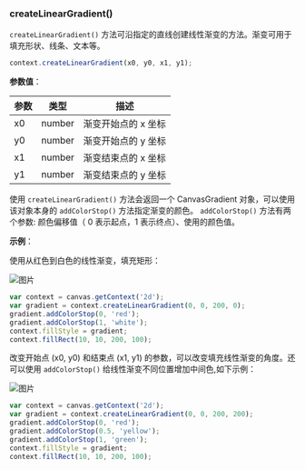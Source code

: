 ### createLinearGradient()

`createLinearGradient()` 方法可沿指定的直线创建线性渐变的方法。渐变可用于填充形状、线条、文本等。

```js
context.createLinearGradient(x0, y0, x1, y1);
```


**参数值**：

| 参数   | 类型  | 描述                 |
| ------|------ | --------------------|
| x0    | number | 渐变开始点的 x 坐标    |
| y0    | number | 渐变开始点的 y 坐标    |
| x1    | number | 渐变结束点的 x 坐标    |
| y1    | number | 渐变结束点的 y 坐标    |


使用 `createLinearGradient()` 方法会返回一个 CanvasGradient 对象，可以使用该对象本身的 `addColorStop()` 方法指定渐变的颜色。 `addColorStop()` 方法有两个参数: 颜色偏移值（ 0 表示起点，1 表示终点）、使用的颜色值。

**示例**：

使用从红色到白色的线性渐变，填充矩形：

![图片](/img/game/canvas/LinearGradient-001.png)

```js
var context = canvas.getContext('2d');
var gradient = context.createLinearGradient(0, 0, 200, 0);
gradient.addColorStop(0, 'red');
gradient.addColorStop(1, 'white');
context.fillStyle = gradient;
context.fillRect(10, 10, 200, 100);

```

改变开始点 (x0, y0) 和结束点 (x1, y1) 的参数，可以改变填充线性渐变的角度。还可以使用 `addColorStop()` 给线性渐变不同位置增加中间色,如下示例：

![图片](/img/game/canvas/LinearGradient-002.png)

```js
var context = canvas.getContext('2d');
var gradient = context.createLinearGradient(0, 0, 200, 200);
gradient.addColorStop(0, 'red');
gradient.addColorStop(0.5, 'yellow');
gradient.addColorStop(1, 'green');
context.fillStyle = gradient;
context.fillRect(10, 10, 200, 100);

```